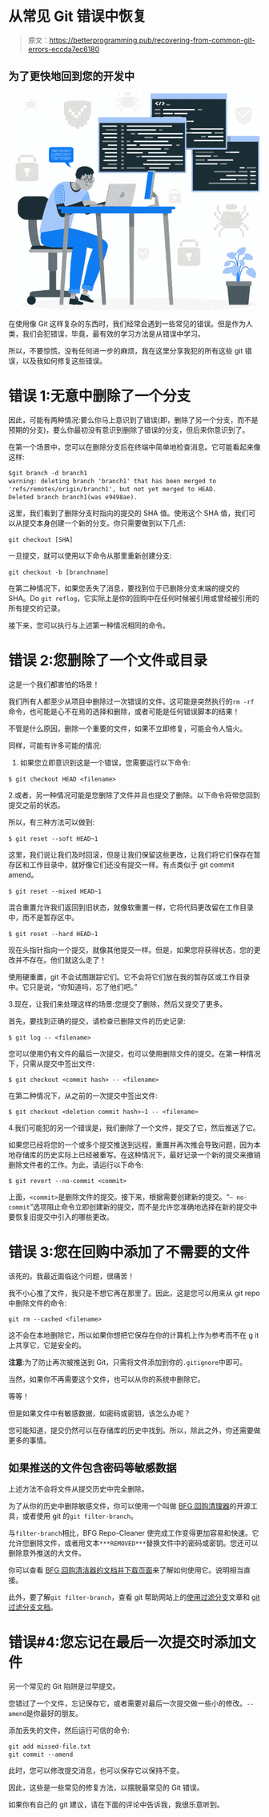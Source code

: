 # 从常见 Git 错误中恢复

> 原文：<https://betterprogramming.pub/recovering-from-common-git-errors-eccda7ec6180>

## 为了更快地回到您的开发中

![](img/c3d06eabb1a111a6f3aa1edbba25ab58.png)

在使用像 Git 这样复杂的东西时，我们经常会遇到一些常见的错误。但是作为人类，我们会犯错误，毕竟，最有效的学习方法是从错误中学习。

所以，不要惊慌，没有任何进一步的麻烦，我在这里分享我犯的所有这些 git 错误，以及我如何修复这些错误。

# 错误 1:无意中删除了一个分支

因此，可能有两种情况:要么你马上意识到了错误(即，删除了另一个分支，而不是预期的分支)，要么你最初没有意识到删除了错误的分支，但后来你意识到了。

在第一个场景中，您可以在删除分支后在终端中简单地检查消息。它可能看起来像这样:

```
$git branch -d branch1
warning: deleting branch 'branch1' that has been merged to 'refs/remotes/origin/branch1', but not yet merged to HEAD.
Deleted branch branch1(was e9498ae).
```

这里，我们看到了删除分支时指向的提交的 SHA 值。使用这个 SHA 值，我们可以从提交本身创建一个新的分支。你只需要做到以下几点:

`git checkout [SHA]`

一旦提交，就可以使用以下命令从那里重新创建分支:

`git checkout -b [branchname]`

在第二种情况下，如果您丢失了消息，要找到位于已删除分支末端的提交的 SHA。Do `git reflog`，它实际上是你的回购中在任何时候被引用或曾经被引用的所有提交的记录。

接下来，您可以执行与上述第一种情况相同的命令。

# 错误 2:您删除了一个文件或目录

这是一个我们都害怕的场景！

我们所有人都至少从项目中删除过一次错误的文件。这可能是突然执行的`rm -rf`命令，也可能是心不在焉的选择和删除，或者可能是任何错误脚本的结果！

不管是什么原因，删除一个重要的文件，如果不立即修复，可能会令人恼火。

同样，可能有许多可能的情况:

1.  如果您立即意识到这是一个错误，您需要运行以下命令:

`$ git checkout HEAD <filename>`

2.或者，另一种情况可能是您删除了文件并且也提交了删除。以下命令将带您回到提交之前的状态。

所以，有三种方法可以做到:

`$ git reset --soft HEAD~1`

这里，我们说让我们及时回滚，但是让我们保留这些更改，让我们将它们保存在暂存区和工作目录中，就好像它们还没有提交一样。有点类似于 git commit amend。

`$ git reset --mixed HEAD~1`

混合重置允许我们返回到旧状态，就像软重置一样，它将代码更改留在工作目录中，而不是暂存区中。

`$ git reset --hard HEAD~1`

现在头指针指向一个提交，就像其他提交一样。但是，如果您将获得状态，您的更改并不存在。他们就这么走了！

使用硬重置，git 不会试图跟踪它们。它不会将它们放在我的暂存区或工作目录中。它只是说，“你知道吗，忘了他们吧。”

3.现在，让我们来处理这样的场景:您提交了删除，然后又提交了更多。

首先，要找到正确的提交，请检查已删除文件的历史记录:

`$ git log -- <filename>`

您可以使用仍有文件的最后一次提交，也可以使用删除文件的提交。在第一种情况下，只需从提交中签出文件:

```
$ git checkout <commit hash> -- <filename>
```

在第二种情况下，从之前的一次提交中签出文件:

```
$ git checkout <deletion commit hash>~1 -- <filename>
```

4.我们可能犯的另一个错误是，我们删除了一个文件，提交了它，然后推送了它。

如果您已经将您的一个或多个提交推送到远程，重置并再次推会导致问题，因为本地存储库的历史实际上已经被重写。在这种情况下，最好记录一个新的提交来撤销删除文件者的工作。为此，请运行以下命令:

```
$ git revert --no-commit <commit>
```

上面，`<commit>`是删除文件的提交。接下来，根据需要创建新的提交。“`— no-commit`”选项阻止命令立即创建新的提交，而不是允许您准确地选择在新的提交中要恢复旧提交中引入的哪些更改。

# 错误 3:您在回购中添加了不需要的文件

该死的。我最近面临这个问题，很痛苦！

我不小心推了文件，我只是不想它再在那里了。因此，这是您可以用来从 git repo 中删除文件的命令:

```
git rm --cached <filename>
```

这不会在本地删除它，所以如果你想把它保存在你的计算机上作为参考而不在 g it 上共享它，它是安全的。

**注意**:为了防止再次被推送到 Git，只需将文件添加到你的`.gitignore`中即可。

当然，如果你不再需要这个文件，也可以从你的系统中删除它。

等等！

但是如果文件中有敏感数据，如密码或密钥，该怎么办呢？

您可能知道，提交仍然可以在存储库的历史中找到。所以，除此之外，你还需要做更多的事情。

## 如果推送的文件包含密码等敏感数据

上述方法不会将文件从提交历史中完全删除。

为了从你的历史中删除敏感文件，你可以使用一个叫做 [BFG 回购清理器](https://rtyley.github.io/bfg-repo-cleaner/)的开源工具，或者使用 git 的`git filter-branch`。

与`filter-branch`相比，BFG Repo-Cleaner 使完成工作变得更加容易和快速。它允许您删除文件，或者用文本`***REMOVED***`替换文件中的密码或密钥。您还可以删除意外推送的大文件。

你可以查看 [BFG 回购清洁器的文档并下载页面](https://rtyley.github.io/bfg-repo-cleaner/)来了解如何使用它。说明相当直接。

此外，要了解`git filter-branch`，查看 git 帮助网站上的[使用过滤分支](https://help.github.com/en/articles/removing-sensitive-data-from-a-repository#using-filter-branch)文章和 [git 过滤分支文档](https://git-scm.com/docs/git-filter-branch)。

# 错误#4:您忘记在最后一次提交时添加文件

另一个常见的 Git 陷阱是过早提交。

您错过了一个文件，忘记保存它，或者需要对最后一次提交做一些小的修改。`--amend`是你最好的朋友。

添加丢失的文件，然后运行可信的命令:

```
git add missed-file.txt
git commit --amend
```

此时，您可以修改提交消息，也可以保存它以保持不变。

因此，这些是一些常见的修复方法，以摆脱最常见的 Git 错误。

如果你有自己的 git 建议，请在下面的评论中告诉我，我很乐意听到。